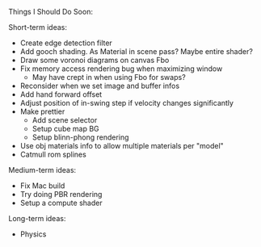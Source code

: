 Things I Should Do Soon:

Short-term ideas:
- Create edge detection filter
- Add gooch shading. As Material in scene pass? Maybe entire shader?
- Draw some voronoi diagrams on canvas Fbo
- Fix memory access rendering bug when maximizing window
  - May have crept in when using Fbo for swaps?
- Reconsider when we set image and buffer infos
- Add hand forward offset
- Adjust position of in-swing step if velocity changes significantly
- Make prettier
  - Add scene selector
  - Setup cube map BG
  - Setup blinn-phong rendering
- Use obj materials info to allow multiple materials per "model"
- Catmull rom splines

Medium-term ideas:
- Fix Mac build
- Try doing PBR rendering
- Setup a compute shader

Long-term ideas:
- Physics
